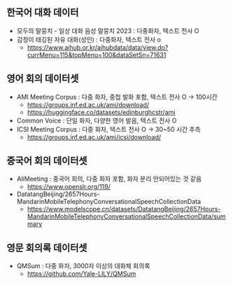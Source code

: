 ## 한국어 대화 데이터
- 모두의 말뭉치 - 일상 대화 음성 말뭉치 2023 : 다중화자, 텍스트 전사 O
- 감정이 태깅된 자유 대화(성인) : 다중화자, 텍스트 전사 o
  - https://www.aihub.or.kr/aihubdata/data/view.do?currMenu=115&topMenu=100&dataSetSn=71631

## 영어 회의 데이터셋
- AMI Meeting Corpus : 다중 화자, 중첩 발화 포함, 텍스트 전사 O -> 100시간
  - https://groups.inf.ed.ac.uk/ami/download/
  - https://huggingface.co/datasets/edinburghcstr/ami
- Common Voice : 단일 화자, 다양한 영어 발음, 텍스트 전사 O
- ICSI Meeting Corpus : 다중 화자, 텍스트 전사 O -> 30~50 시간 추측
  - https://groups.inf.ed.ac.uk/ami/icsi/download/

## 중국어 회의 데이터셋
- AliMeeting : 중국어 회의, 다중 화자 포함, 화자 분리 안되어있는 것 같음
  - https://www.openslr.org/119/
- DatatangBeijing/2657Hours-MandarinMobileTelephonyConversationalSpeechCollectionData
  - https://www.modelscope.cn/datasets/DatatangBeijing/2657Hours-MandarinMobileTelephonyConversationalSpeechCollectionData/summary

## 영문 회의록 데이터셋
- QMSum : 다중 화자, 3000자 이상의 대화체 회의록
  - https://github.com/Yale-LILY/QMSum
  
